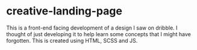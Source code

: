 # creative-landing-page
This is a front-end facing development of a design I saw on dribble. I thought of just developing it to help learn some concepts that I might have forgotten. This is created using HTML, SCSS and JS.
